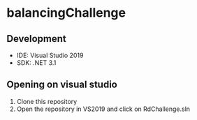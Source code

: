 # balancingChallenge

## Development

- IDE: Visual Studio 2019
- SDK: .NET 3.1

## Opening on visual studio

1. Clone this repository
2. Open the repository in VS2019 and click on RdChallenge.sln
